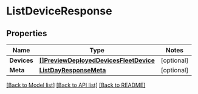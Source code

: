 # ListDeviceResponse

## Properties
Name | Type | Notes
------------ | ------------- | -------------
**Devices** | [**[]PreviewDeployedDevicesFleetDevice**](preview.deployed_devices.fleet.device.md) | [optional] 
**Meta** | [**ListDayResponseMeta**](ListDayResponse_meta.md) | [optional] 

[[Back to Model list]](../README.md#documentation-for-models) [[Back to API list]](../README.md#documentation-for-api-endpoints) [[Back to README]](../README.md)


